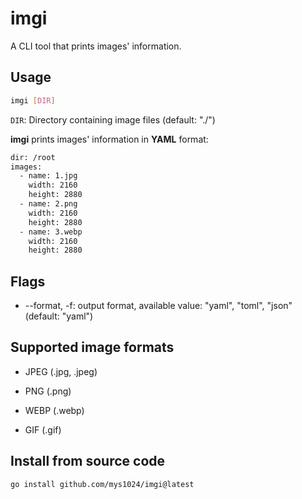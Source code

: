 # imgi

A CLI tool that prints images' information.

## Usage

```bash
imgi [DIR]
```

`DIR`: Directory containing image files (default: "./")

**imgi** prints images' information in **YAML** format:

```txt
dir: /root
images:
  - name: 1.jpg
    width: 2160
    height: 2880
  - name: 2.png
    width: 2160
    height: 2880
  - name: 3.webp
    width: 2160
    height: 2880
```

## Flags

- --format, -f: output format, available value: "yaml", "toml", "json" (default: "yaml")

## Supported image formats

- JPEG (.jpg, .jpeg)

- PNG (.png)

- WEBP (.webp)

- GIF (.gif)

## Install from source code

```bash
go install github.com/mys1024/imgi@latest
```
